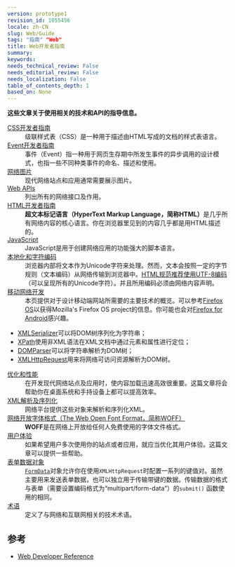 ```yaml
---
version: prototype1
revision_id: 1055456
locale: zh-CN
slug: Web/Guide
tags: "指南" "Web"
title: Web开发者指南
summary: 
keywords: 
needs_technical_review: False
needs_editorial_review: False
needs_localization: False
table_of_contents_depth: 1
based_on: None
---
```

<p><strong>这些文章关于使用相关的技术和API的指导信息。</strong></p>

<div>
<div class="row topicpage-table">
<div class="section">
<dl>
 <dt class="landingPageList"><a href="https://developer.mozilla.org/en-US/docs/Web/Guide/CSS">CSS开发者指南</a></dt>
 <dd class="landingPageList">级联样式表（CSS）是一种用于描述由HTML写成的文档的样式表语言。</dd>
 <dt class="landingPageList"><a href="https://developer.mozilla.org/en-US/docs/Web/Guide/Events">Event开发者指南</a></dt>
 <dd class="landingPageList">事件（Event）指一种用于网页生存期中所发生事件的异步调用的设计模式，也指一些不同种类事件的命名、描述和使用。</dd>
 <dt class="landingPageList"><a href="https://developer.mozilla.org/en-US/docs/Web/Guide/Graphics">网络图片</a></dt>
 <dd class="landingPageList">现代网络站点和应用通常需要展示图片。</dd>
 <dt class="landingPageList"><a href="https://developer.mozilla.org/en-US/docs/Web/Guide/API">Web APIs</a></dt>
 <dd class="landingPageList">列出所有的网络接口及作用。</dd>
 <dt class="landingPageList"><a href="https://developer.mozilla.org/en-US/docs/Web/Guide/HTML">HTML开发者指南</a></dt>
 <dd class="landingPageList"><strong>超文本标记语言（HyperText Markup Language，简称HTML）</strong>是几乎所有网络内容的核心语言。你在浏览器里见到的内容几乎都是用HTML描述的。</dd>
 <dt><a href="https://developer.mozilla.org/en-US/docs/JavaScript" title="/en-US/docs/JavaScript">JavaScript</a></dt>
 <dd>JavaScript是用于创建网络应用的功能强大的脚本语言。</dd>
 <dt class="landingPageList"><a href="https://developer.mozilla.org/en-US/docs/Localizations_and_character_encodings">本地化和字符编码</a></dt>
 <dd class="landingPageList">浏览器内部将文本作为Unicode字符来处理。然而，文本会按照一定的字节规则（文本编码）从网络传输到浏览器中。<a class="external external-icon" href="http://www.whatwg.org/specs/web-apps/current-work/multipage/semantics.html#charset" title="http://www.whatwg.org/specs/web-apps/current-work/multipage/semantics.html#charset">HTML规范推荐使用UTF-8编码</a>（可以呈现所有的Unicode字符）。并且所用编码必须由网络内容声明。</dd>
 <dt class="landingPageList"><a href="https://developer.mozilla.org/en-US/docs/Web/Guide/Mobile">移动网络开发</a></dt>
 <dd class="landingPageList">本页提供对于设计移动端网站所需要的主要技术的概览。可以参考<a href="https://developer.mozilla.org/en/Mozilla/Firefox_OS" title="Boot to Gecko">Firefox OS</a>以获得Mozilla's Firefox OS project的信息。你可能也会对<a href="https://developer.mozilla.org/en/Mozilla/Firefox_for_Android" title="Firefox for Android">Firefox for Android</a>感兴趣。</dd>
</dl>

<dl>
</dl>
</div>

<div class="section">
<ul>
 <li class="landingPageList"><a href="https://developer.mozilla.org/en/XMLSerializer" title="en/XMLSerializer">XMLSerializer</a>可以将DOM树序列化为字符串；</li>
 <li class="landingPageList"><a href="https://developer.mozilla.org/en/XPath" title="en/XPath">XPath</a>使用非XML语法在XML文档中通过元素和属性进行定位；</li>
 <li class="landingPageList"><a href="https://developer.mozilla.org/en/DOM/DOMParser" title="en/DOMParser">DOMParser</a>可以将字符串解析为DOM树；</li>
 <li class="landingPageList"><a href="https://developer.mozilla.org/en/nsIXMLHttpRequest" title="en/XMLHttpRequest">XMLHttpRequest</a>用来将网络可访问资源解析为DOM树。</li>
</ul>

<dl>
 <dt class="landingPageList"><a href="https://developer.mozilla.org/en-US/docs/Web/Guide/Performance">优化和性能</a></dt>
 <dd class="landingPageList">在开发现代网络站点及应用时，使内容加载迅速高效很重要。这篇文章将会帮助你在桌面系统和手持设备上都可以提高效率。</dd>
 <dt class="landingPageList"><a href="https://developer.mozilla.org/en-US/docs/Web/Guide/Parsing_and_serializing_XML">XML解析及序列化</a></dt>
 <dd class="landingPageList">网络平台提供这些对象来解析和序列化XML。</dd>
 <dt class="landingPageList"><a href="https://developer.mozilla.org/en-US/docs/Web/Guide/WOFF">网络开放字体格式（The Web Open Font Format，简称WOFF）</a></dt>
 <dd class="landingPageList"><strong>WOFF</strong>是在网络上开放给任何人免费使用的字体文件格式。</dd>
 <dt class="landingPageList"><a href="https://developer.mozilla.org/en-US/docs/Web/Guide/User_experience">用户体验</a></dt>
 <dd class="landingPageList">如果希望用户多次使用你的站点或者应用，就应当优化其用户体验。这篇文章可以提供一些帮助。</dd>
 <dt class="landingPageList"><a href="https://developer.mozilla.org/en-US/docs/Web/Guide/Using_FormData_Objects">表单数据对象</a></dt>
 <dd class="landingPageList"><a href="https://developer.mozilla.org/en/DOM/XMLHttpRequest/FormData" title="en/DOM/XMLHttpRequest/FormData"><code>FormData</code></a>对象允许你在使用<code>XMLHttpRequest</code>时配置一系列的键值对。虽然主要用来发送表单数据，也可以独立用于传输带键的数据。传输数据的格式与表单（需要设置编码格式为“multipart/form-data”）的<code>submit()</code> 函数使用的相同。</dd>
 <dt class="landingPageList"><a href="/en-US/docs/Glossary">术语</a></dt>
 <dd class="landingPageList">定义了与网络和互联网相关的技术术语。</dd>
</dl>
</div>
</div>
</div>

<h2 id="参考">参考</h2>

<ul>
 <li><a href="/en-US/docs/Web/Reference" title="/en-US/docs/Web/Reference">Web Developer Reference</a></li>
</ul>

